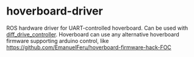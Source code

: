 # hoverboard-driver
ROS hardware driver for UART-controlled hoverboard. Can be used with [diff_drive_controller](http://wiki.ros.org/diff_drive_controller). Hoverboard can use any alternative hoverboard firmware supporting arduino control, like
https://github.com/EmanuelFeru/hoverboard-firmware-hack-FOC